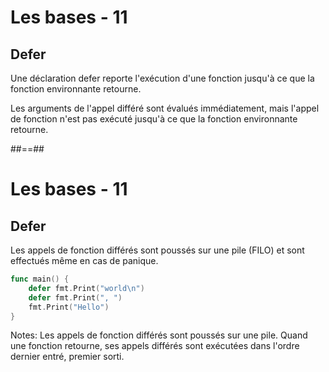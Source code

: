 <!-- .slide: class="sfeir-bg-white-3" -->

# Les bases - 11

## Defer

Une déclaration defer reporte l'exécution d'une fonction jusqu'à ce que la fonction environnante retourne.

Les arguments de l'appel différé sont évalués immédiatement, mais l'appel de fonction n'est pas exécuté jusqu'à ce que la fonction environnante retourne.


##==##
<!-- .slide: class="with-code" -->

# Les bases - 11

## Defer

Les appels de fonction différés sont poussés sur une pile (FILO) et sont effectués même en cas de panique.

```Go
func main() {
	defer fmt.Print("world\n")
	defer fmt.Print(", ")
	fmt.Print("Hello")
}
```
<!-- .element: class="big-code" -->


Notes:
Les appels de fonction différés sont poussés sur une pile. Quand une fonction retourne, ses appels différés sont exécutées dans l'ordre dernier entré, premier sorti.



